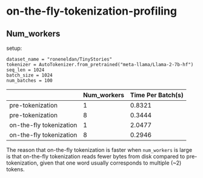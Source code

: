 # on-the-fly-tokenization-profiling

## Num_workers

setup:

```
dataset_name = "roneneldan/TinyStories"
tokenizer = AutoTokenizer.from_pretrained("meta-llama/Llama-2-7b-hf")
seq_len = 1024
batch_size = 1024
num_batches = 100
```
 
|                         | Num_workers  | Time Per Batch(s)  |
|-------------------------|--------------|--------------------|
| pre-tokenization        | 1            |   0.8321           |
| pre-tokenization        | 8            |   0.3444           |
| on-the-fly tokenization | 1            |   2.0477           |
| on-the-fly tokenization | 8            |   0.2946           |

The reason that on-the-fly tokenization is faster when `num_workers` is large is that on-the-fly tokenization reads fewer bytes from disk compared to pre-tokenization, given that one word usually corresponds to multiple (~2) tokens.
